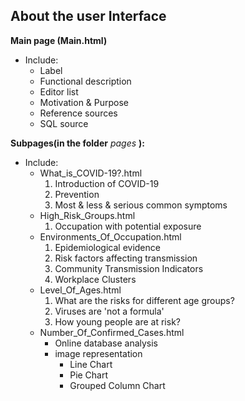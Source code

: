 About the user Interface
---------------------------------------
**Main page (Main.html)**
- Include:
  - Label
  - Functional description
  - Editor list
  - Motivation & Purpose
  - Reference sources
  - SQL source


**Subpages(in the folder** *pages* **):**
- Include:
  - What_is_COVID-19?.html
    1. Introduction of COVID-19
    2. Prevention
    3. Most & less & serious common symptoms
  - High_Risk_Groups.html
    1. Occupation with potential exposure
  - Environments_Of_Occupation.html
    1. Epidemiological evidence
    2. Risk factors affecting transmission
    3. Community Transmission Indicators
    4. Workplace Clusters
  - Level_Of_Ages.html
    1. What are the risks for different age groups?
    2. Viruses are 'not a formula'
    3. How young people are at risk?
  - Number_Of_Confirmed_Cases.html
    - Online database analysis
    - image representation
      - Line Chart
      - Pie Chart
      - Grouped Column Chart
  
